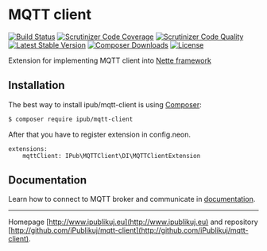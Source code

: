 # MQTT client

[![Build Status](https://img.shields.io/travis/iPublikuj/mqtt-client.svg?style=flat-square)](https://travis-ci.org/iPublikuj/mqtt-client)
[![Scrutinizer Code Coverage](https://img.shields.io/scrutinizer/coverage/g/iPublikuj/mqtt-client.svg?style=flat-square)](https://scrutinizer-ci.com/g/iPublikuj/mqtt-client/?branch=master)
[![Scrutinizer Code Quality](https://img.shields.io/scrutinizer/g/iPublikuj/mqtt-client.svg?style=flat-square)](https://scrutinizer-ci.com/g/iPublikuj/mqtt-client/?branch=master)
[![Latest Stable Version](https://img.shields.io/packagist/v/ipub/mqtt-client.svg?style=flat-square)](https://packagist.org/packages/ipub/mqtt-client)
[![Composer Downloads](https://img.shields.io/packagist/dt/ipub/mqtt-client.svg?style=flat-square)](https://packagist.org/packages/ipub/mqtt-client)
[![License](https://img.shields.io/packagist/l/ipub/mqtt-client.svg?style=flat-square)](https://packagist.org/packages/ipub/mqtt-client)

Extension for implementing MQTT client into [Nette framework](https://nette.org) 

## Installation

The best way to install ipub/mqtt-client is using [Composer](http://getcomposer.org/):

```sh
$ composer require ipub/mqtt-client
```

After that you have to register extension in config.neon.

```neon
extensions:
	mqttClient: IPub\MQTTClient\DI\MQTTClientExtension
```

## Documentation

Learn how to connect to MQTT broker and communicate in [documentation](https://github.com/iPublikuj/mqtt-client/blob/master/docs/en/index.md).

***
Homepage [http://www.ipublikuj.eu](http://www.ipublikuj.eu) and repository [http://github.com/iPublikuj/mqtt-client](http://github.com/iPublikuj/mqtt-client).
